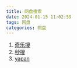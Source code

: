 ```yaml
---
title: 网盘搜索
date: 2024-01-15 11:02:59
tags: 网盘
categories: 网盘
---
```



1. [奇乐搜](https://www.qileso.com/)
2. [秒搜](https://miaosou.fun/)
3. [yapan](https://yapan.io/)